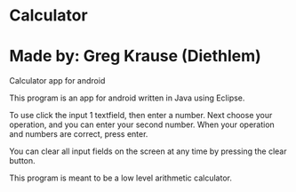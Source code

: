 Calculator
==========
Made by: Greg Krause (Diethlem)
==========

Calculator app for android

This program is an app for android written in Java using Eclipse. 

To use click the input 1 textfield, then enter a number. Next 
choose your operation, and you can enter your second number.
When your operation and numbers are correct, press enter.

You can clear all input fields on the screen at any time by pressing
the clear button.

This program is meant to be a low level arithmetic calculator.

